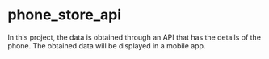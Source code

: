 # phone_store_api

In this project, the data is obtained through an API that has the details of the phone.  The obtained data will be displayed in a mobile app.


